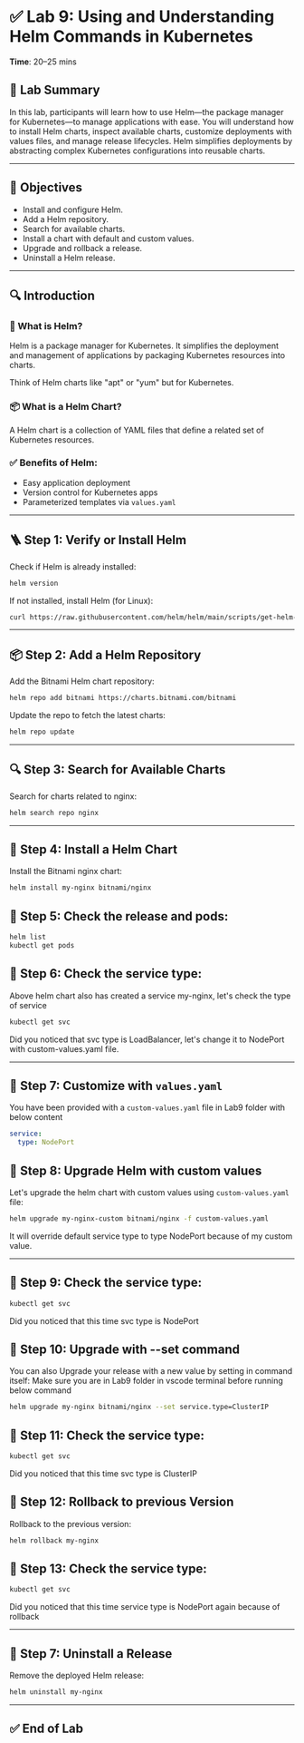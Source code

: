
# ✅ Lab 9: Using and Understanding Helm Commands in Kubernetes

**Time**: 20–25 mins

## 🧠 Lab Summary
In this lab, participants will learn how to use Helm—the package manager for Kubernetes—to manage applications with ease. You will understand how to install Helm charts, inspect available charts, customize deployments with values files, and manage release lifecycles. Helm simplifies deployments by abstracting complex Kubernetes configurations into reusable charts.

---

## 🎯 Objectives
- Install and configure Helm.
- Add a Helm repository.
- Search for available charts.
- Install a chart with default and custom values.
- Upgrade and rollback a release.
- Uninstall a Helm release.

---

## 🔍 Introduction

### 🔧 What is Helm?
Helm is a package manager for Kubernetes. It simplifies the deployment and management of applications by packaging Kubernetes resources into charts.

Think of Helm charts like "apt" or "yum" but for Kubernetes.

### 📦 What is a Helm Chart?
A Helm chart is a collection of YAML files that define a related set of Kubernetes resources.

### ✅ Benefits of Helm:
- Easy application deployment
- Version control for Kubernetes apps
- Parameterized templates via `values.yaml`

---

## 🪜 Step 1: Verify or Install Helm

Check if Helm is already installed:

```bash
helm version
```

If not installed, install Helm (for Linux):

```bash
curl https://raw.githubusercontent.com/helm/helm/main/scripts/get-helm-3 | bash
```

---

## 📦 Step 2: Add a Helm Repository

Add the Bitnami Helm chart repository:

```bash
helm repo add bitnami https://charts.bitnami.com/bitnami
```

Update the repo to fetch the latest charts:

```bash
helm repo update
```

---

## 🔍 Step 3: Search for Available Charts

Search for charts related to nginx:

```bash
helm search repo nginx
```

---

## 🚀 Step 4: Install a Helm Chart

Install the Bitnami nginx chart:

```bash
helm install my-nginx bitnami/nginx
```

## 🚀 Step 5: Check the release and pods:

```bash
helm list
kubectl get pods
```

## 🚀 Step 6: Check the service type:

Above helm chart also has created a service my-nginx, let's check the type of service
```bash
kubectl get svc
```

Did you noticed that svc type is LoadBalancer, let's change it to NodePort with custom-values.yaml file.

---

## 🧰 Step 7: Customize with `values.yaml`

You have been provided with a `custom-values.yaml` file in Lab9 folder with below content

```yaml
service:
  type: NodePort
```

## 🧰 Step 8: Upgrade Helm with custom values

Let's upgrade the helm chart with custom values using `custom-values.yaml` file:

```bash
helm upgrade my-nginx-custom bitnami/nginx -f custom-values.yaml
```

It will override default service type to type NodePort because of my custom value.

---

## 🚀 Step 9: Check the service type:

```bash
kubectl get svc
```

Did you noticed that this time svc type is NodePort



## 🔄 Step 10: Upgrade with --set command

You can also Upgrade your release with a new value by setting in command itself:
Make sure you are in Lab9 folder in vscode terminal before running below command

```bash
helm upgrade my-nginx bitnami/nginx --set service.type=ClusterIP
```

## 🚀 Step 11: Check the service type:

```bash
kubectl get svc
```

Did you noticed that this time svc type is ClusterIP

## 🔄 Step 12: Rollback to previous Version

Rollback to the previous version:

```bash
helm rollback my-nginx
```


## 🚀 Step 13: Check the service type:

```bash
kubectl get svc
```

Did you noticed that this time service type is NodePort again because of rollback

---

## 🧹 Step 7: Uninstall a Release

Remove the deployed Helm release:

```bash
helm uninstall my-nginx
```

---

## ✅ End of Lab
